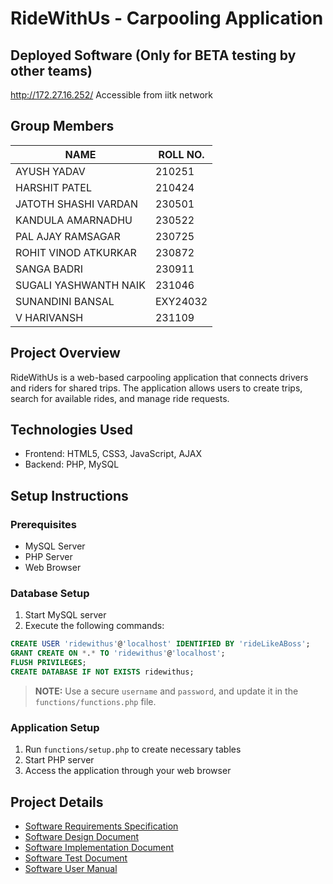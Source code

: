 # RideWithUs - Carpooling Application

## Deployed Software (Only for BETA testing by other teams)
http://172.27.16.252/
Accessible from iitk network

## Group Members

|NAME                   |ROLL NO. |
|-----------------------|---------|
|AYUSH YADAV            |210251   |
|HARSHIT PATEL          |210424   |
|JATOTH SHASHI VARDAN   |230501   |
|KANDULA AMARNADHU      |230522   |
|PAL AJAY RAMSAGAR      |230725   |
|ROHIT VINOD ATKURKAR   |230872   |
|SANGA BADRI            |230911   |
|SUGALI YASHWANTH NAIK  |231046   |
|SUNANDINI BANSAL       |EXY24032 |
|V HARIVANSH            |231109   |

## Project Overview
RideWithUs is a web-based carpooling application that connects drivers and riders for shared trips. The application allows users to create trips, search for available rides, and manage ride requests.

## Technologies Used
- Frontend: HTML5, CSS3, JavaScript, AJAX
- Backend: PHP, MySQL

## Setup Instructions

### Prerequisites
- MySQL Server
- PHP Server
- Web Browser

### Database Setup
1. Start MySQL server
2. Execute the following commands:
```sql
CREATE USER 'ridewithus'@'localhost' IDENTIFIED BY 'rideLikeABoss';
GRANT CREATE ON *.* TO 'ridewithus'@'localhost';
FLUSH PRIVILEGES;
CREATE DATABASE IF NOT EXISTS ridewithus;
```
> **NOTE:**  Use a secure `username` and `password`, and update it in the `functions/functions.php` file.

### Application Setup
1. Run `functions/setup.php` to create necessary tables
2. Start PHP server
3. Access the application through your web browser

## Project Details

- [Software Requirements Specification](docs/RequirementDoc_CS253.pdf)
- [Software Design Document](docs/DesignDoc_CS253.pdf)
- [Software Implementation Document](docs/ImplementationDoc_CS253.pdf)
- [Software Test Document](docs/TestDoc_CS253.pdf)
- [Software User Manual](docs/UserManual_CS253.pdf)

